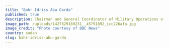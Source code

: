 ```yaml
---
title: "Bahr Idriss Abu Garda"
published: true
description: Chairman and General Coordinator of Military Operations of the United Resistance Front
image_path: /uploads/1427829189231__45791892_icc226afp.jpg
image_credit: "Photo courtesy of BBC News"
country: sudan
slug: bahr-idriss-abu-garda
---
```


